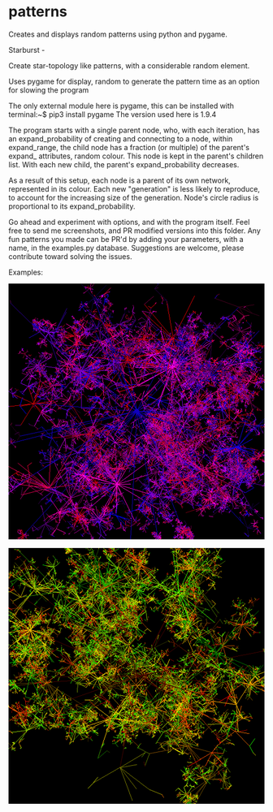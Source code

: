 # patterns
Creates and displays random patterns using python and pygame.

Starburst - 

Create star-topology like patterns, with a considerable random element.

Uses pygame for display,
     random to generate the pattern
     time as an option for slowing the program

The only external module here is pygame, this can be installed with 
terminal:~$ pip3 install pygame
The version used here is 1.9.4

The program starts with a single parent node, who, with each iteration, has an expand_probability of creating and connecting to a node, within expand_range,
the child node has a fraction (or multiple) of the parent's expand_ attributes, random colour. This node is kept in the parent's children list.
With each new child, the parent's expand_probability decreases.

As a result of this setup, each node is a parent of its own network, represented in its colour.
Each new "generation" is less likely to reproduce, to account for the increasing size of the generation.
Node's circle radius is proportional to its expand_probability.

Go ahead and experiment with options, and with the program itself. Feel free to send me screenshots, and PR modified versions into this folder. Any fun patterns
you made can be PR'd by adding your parameters, with a name, in the examples.py database. Suggestions are welcome, please contribute toward solving the issues.

Examples:

![Starburst](/starburst_examples/starburst-violet.png)

![Starburst](/starburst_examples/starburst-greenyellow.png)
